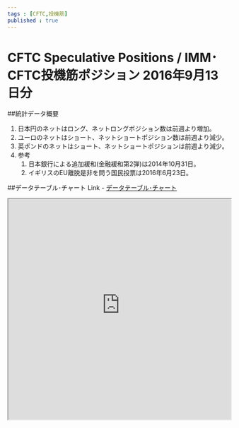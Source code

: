 ```yaml
--- 
tags : [CFTC,投機筋] 
published : true
---
```

# CFTC Speculative Positions / IMM･CFTC投機筋ポジション 2016年9月13日分
##統計データ概要
1. 日本円のネットはロング、ネットロングポジション数は前週より増加。
1. ユーロのネットはショート、ネットショートポジション数は前週より減少。
1. 英ポンドのネットはショート、ネットショートポジションは前週より減少。
1. 参考
	1. 日本銀行による追加緩和(金融緩和第2弾)は2014年10月31日。
	1. イギリスのEU離脱是非を問う国民投票は2016年6月23日。

##データテーブル･チャート
Link - [データテーブル･チャート](http://knowledgevault.saecanet.com/charts/am-consulting.co.jp-20160918124744.html)

<iframe src="http://knowledgevault.saecanet.com/charts/am-consulting.co.jp-20160918124744.html" width="100%" height="500px"></iframe>
